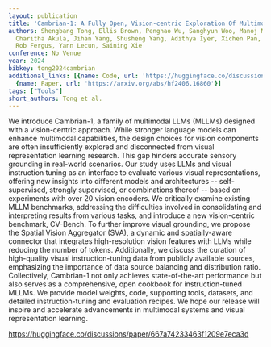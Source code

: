```yaml
---
layout: publication
title: 'Cambrian-1: A Fully Open, Vision-centric Exploration Of Multimodal Llms'
authors: Shengbang Tong, Ellis Brown, Penghao Wu, Sanghyun Woo, Manoj Middepogu, Sai
  Charitha Akula, Jihan Yang, Shusheng Yang, Adithya Iyer, Xichen Pan, Austin Wang,
  Rob Fergus, Yann Lecun, Saining Xie
conference: No Venue
year: 2024
bibkey: tong2024cambrian
additional_links: [{name: Code, url: 'https://huggingface.co/discussions/paper/667a74233463f1209e7eca3d'},
  {name: Paper, url: 'https://arxiv.org/abs/hf2406.16860'}]
tags: ["Tools"]
short_authors: Tong et al.
---
```

We introduce Cambrian-1, a family of multimodal LLMs (MLLMs) designed with a vision-centric approach. While stronger language models can enhance multimodal capabilities, the design choices for vision components are often insufficiently explored and disconnected from visual representation learning research. This gap hinders accurate sensory grounding in real-world scenarios. Our study uses LLMs and visual instruction tuning as an interface to evaluate various visual representations, offering new insights into different models and architectures -- self-supervised, strongly supervised, or combinations thereof -- based on experiments with over 20 vision encoders. We critically examine existing MLLM benchmarks, addressing the difficulties involved in consolidating and interpreting results from various tasks, and introduce a new vision-centric benchmark, CV-Bench. To further improve visual grounding, we propose the Spatial Vision Aggregator (SVA), a dynamic and spatially-aware connector that integrates high-resolution vision features with LLMs while reducing the number of tokens. Additionally, we discuss the curation of high-quality visual instruction-tuning data from publicly available sources, emphasizing the importance of data source balancing and distribution ratio. Collectively, Cambrian-1 not only achieves state-of-the-art performance but also serves as a comprehensive, open cookbook for instruction-tuned MLLMs. We provide model weights, code, supporting tools, datasets, and detailed instruction-tuning and evaluation recipes. We hope our release will inspire and accelerate advancements in multimodal systems and visual representation learning.

https://huggingface.co/discussions/paper/667a74233463f1209e7eca3d